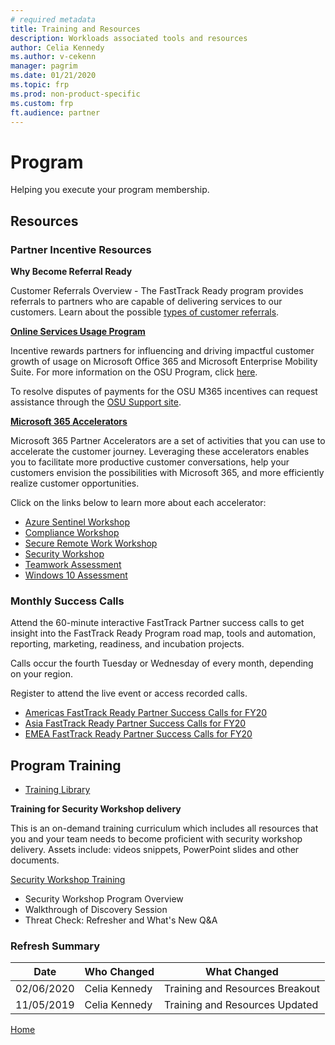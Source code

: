 ```yaml
---
# required metadata
title: Training and Resources
description: Workloads associated tools and resources
author: Celia Kennedy
ms.author: v-cekenn
manager: pagrim
ms.date: 01/21/2020
ms.topic: frp
ms.prod: non-product-specific
ms.custom: frp
ft.audience: partner
---
```


# Program

Helping you execute your program membership.

## Resources

### Partner Incentive Resources

**Why Become Referral Ready**

Customer Referrals Overview - The FastTrack Ready program provides referrals to partners who are capable of delivering services to our customers. Learn about the possible [types of customer referrals](https://aka.ms/PartnersCustomerReferralPPT).

[**Online Services Usage Program**](https://Aka.ms/partnerincentives)

Incentive rewards partners for influencing and driving impactful customer growth of usage on Microsoft Office 365 and Microsoft Enterprise Mobility Suite. For more information on the OSU Program, click [here](https://partner-docs.microsoft.com/partner-site/operations-guide/incentive-details.html).

To resolve disputes of payments for the OSU M365 incentives can request assistance through the [OSU Support site](https://partner-docs.microsoft.com/frp-hub/mspartner.microsoft.com).

[**Microsoft 365 Accelerators**](https://www.microsoft.com/microsoft-365/partners/microsoft-365-accelerators)

Microsoft 365 Partner Accelerators are a set of activities that you can use to accelerate the customer journey. Leveraging these accelerators enables you to facilitate more productive customer conversations, help your customers envision the possibilities with Microsoft 365, and more efficiently realize customer opportunities.

Click on the links below to learn more about each accelerator:

- [Azure Sentinel Workshop](https://www.microsoft.com/microsoft-365/partners/microsoft-365-accelerators#microsoft-365-partner-accelerators-azure-sentinel-workshop)
- [Compliance Workshop](https://www.microsoft.com/microsoft-365/partners/microsoft-365-accelerators#microsoft-365-partner-accelerators-compliance-workshop)
- [Secure Remote Work Workshop](https://www.microsoft.com/microsoft-365/partners/microsoft-365-accelerators#microsoft-365-partner-accelerators-secure-remote-work)
- [Security Workshop](https://www.microsoft.com/microsoft-365/partners/microsoft-365-accelerators#microsoft-365-partner-accelerators-security-workshop)
- [Teamwork Assessment](https://www.microsoft.com/microsoft-365/partners/microsoft-365-accelerators#microsoft-365-partner-accelerators-teamwork-assessment-tab)
- [Windows 10 Assessment](https://www.microsoft.com/microsoft-365/partners/microsoft-365-accelerators#microsoft-365-partner-accelerators-windows-10-assessment-tab)

### Monthly Success Calls

Attend the 60-minute interactive FastTrack Partner success calls to get insight into the FastTrack Ready Program road map, tools and automation, reporting, marketing, readiness, and incubation projects.

Calls occur the fourth Tuesday or Wednesday of every month, depending on your region.

Register to attend the live event or access recorded calls.

- [Americas FastTrack Ready Partner Success Calls for FY20](https://m365elite.eventbuilder.com/AmericasFastTrackReadyPartnerSuccessCallsFY20%20?source=Newsletter)
- [Asia FastTrack Ready Partner Success Calls for FY20](https://m365elite.eventbuilder.com/APJFastTrackReadyPartnerSuccessCallsFY20?source=Newsletter)
- [EMEA FastTrack Ready Partner Success Calls for FY20](https://m365elite.eventbuilder.com/EMEAFastTrackReadyPartnerSuccessCallsFY20?source=Newsletter)

## Program Training

- [Training Library](https://www.microsoft.com/microsoft-365/partners/training?filters=sales-fundamentals)

**Training for Security Workshop delivery**

This is an on-demand training curriculum which includes all resources that you and your team needs to become proficient with security workshop delivery. Assets include: videos snippets, PowerPoint slides and other documents.

[Security Workshop Training](https://www.microsoft.com/microsoft-365/partners/videos/deep-dive-into-the-security-workshop-threat-check-program)

- Security Workshop Program Overview
- Walkthrough of Discovery Session
- Threat Check: Refresher and What's New Q&A

### Refresh Summary

|Date|Who Changed|What Changed|
|---------|---------------|----------------------------|
|02/06/2020| Celia Kennedy| Training and Resources Breakout|
|11/05/2019| Celia Kennedy| Training and Resources Updated|

[Home](http://partner-docs.microsoft.com)
